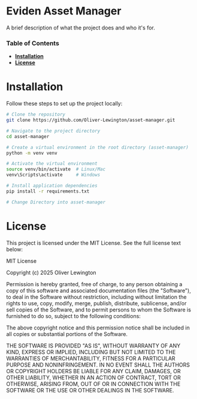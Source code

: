 # **Eviden Asset Manager**

A brief description of what the project does and who it's for.

### **Table of Contents**

- [**Installation**](#installation)
- [**License**](#license)

# **Installation**

Follow these steps to set up the project locally:

```bash
# Clone the repository
git clone https://github.com/Oliver-Lewington/asset-manager.git

# Navigate to the project directory
cd asset-manager

# Create a virtual environment in the root directory (asset-manager)
python -m venv venv

# Activate the virtual environment
source venv/bin/activate  # Linux/Mac
venv\Scripts\activate     # Windows

# Install application dependencies
pip install -r requirements.txt

# Change Directory into asset-manager
```
# License

This project is licensed under the MIT License. See the full license text below:

MIT License

Copyright (c) 2025 Oliver Lewington

Permission is hereby granted, free of charge, to any person obtaining a copy of this software and associated documentation files (the "Software"), to deal in the Software without restriction, including without limitation the rights to use, copy, modify, merge, publish, distribute, sublicense, and/or sell copies of the Software, and to permit persons to whom the Software is furnished to do so, subject to the following conditions:

The above copyright notice and this permission notice shall be included in all copies or substantial portions of the Software.

THE SOFTWARE IS PROVIDED "AS IS", WITHOUT WARRANTY OF ANY KIND, EXPRESS OR IMPLIED, INCLUDING BUT NOT LIMITED TO THE WARRANTIES OF MERCHANTABILITY, FITNESS FOR A PARTICULAR PURPOSE AND NONINFRINGEMENT. IN NO EVENT SHALL THE AUTHORS OR COPYRIGHT HOLDERS BE LIABLE FOR ANY CLAIM, DAMAGES, OR OTHER LIABILITY, WHETHER IN AN ACTION OF CONTRACT, TORT OR OTHERWISE, ARISING FROM, OUT OF OR IN CONNECTION WITH THE SOFTWARE OR THE USE OR OTHER DEALINGS IN THE SOFTWARE.


